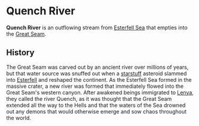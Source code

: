 # Quench River

**Quench River** is an outflowing stream from [Esterfell Sea](esterfell-sea/esterfell-sea.md) that empties into the [Great Seam](great-seam.md).

## History

The Great Seam was carved out by an ancient river over millions of years, but that water source was snuffed out when a [starstuff](../../../ch-5-mote-treasures/starstuff.md) asteroid slammed into [Esterfell](../esterfell.md) and reshaped the continent. As the Esterfell Sea formed in the massive crater, a new river was formed that immediately flowed into the Great Seam's western canyon. After awakened beings immigrated to [Lenya](lenya.md), they called the river Quench, as it was thought that the Great Seam extended all the way to the Hells and that the waters of the Sea drowned out any demons that would otherwise emerge and sow chaos throughout the world.
